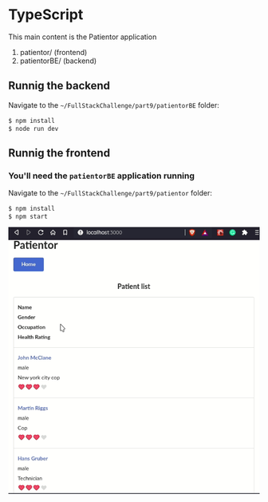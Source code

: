 # TypeScript

This main content is the Patientor application

1. patientor/ (frontend)
2. patientorBE/ (backend)

## Runnig the backend

Navigate to the `~/FullStackChallenge/part9/patientorBE` folder:
```
$ npm install
$ node run dev
```

## Runnig the frontend

### You'll need the `patientorBE` application running

Navigate to the `~/FullStackChallenge/part9/patientor` folder:
```
$ npm install
$ npm start
```

![](patientor.gif)
